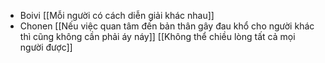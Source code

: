 - Boivi [[Mỗi người có cách diễn giải khác nhau]]
- Chonen [[Nếu việc quan tâm đến bản thân gây đau khổ cho người khác thì cũng không cần phải áy náy]] [[Không thể chiều lòng tất cả mọi người được]]